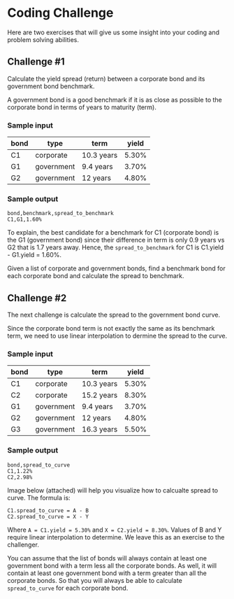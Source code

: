 



# Coding Challenge

Here are two exercises that will give us some insight into your coding and problem solving abilities. 

## Challenge #1

Calculate the yield spread (return) between a corporate bond and its government bond benchmark. 

A government bond is a good benchmark if it is as close as possible to the corporate bond in terms of years to maturity (term).

### Sample input

| bond   | type       | term        | yield |
|--------|------------|-------------|-------|
| C1     | corporate  | 10.3 years  | 5.30% |
| G1     | government | 9.4 years   | 3.70% |
| G2     | government | 12 years    | 4.80% |

### Sample output

```
bond,benchmark,spread_to_benchmark
C1,G1,1.60%
```

To explain, the best candidate for a benchmark for C1 (corporate bond) is the G1 (government bond) since their difference in term is only 0.9 years vs G2 that is 1.7 years away. Hence, the `spread_to_benchmark` for C1 is C1.yield - G1.yield = 1.60%.

Given a list of corporate and government bonds, find a benchmark bond for each corporate bond and calculate the spread to benchmark.

## Challenge #2

The next challenge is calculate the spread to the government bond curve.

Since the corporate bond term is not exactly the same as its benchmark term, we need to use linear interpolation to dermine the spread to the curve.

### Sample input

| bond   | type       | term        | yield |
|--------|------------|-------------|-------|
| C1     | corporate  | 10.3 years  | 5.30% |
| C2     | corporate  | 15.2 years  | 8.30% |
| G1     | government | 9.4 years   | 3.70% |
| G2     | government | 12 years    | 4.80% |
| G3     | government | 16.3 years  | 5.50% |

### Sample output

```
bond,spread_to_curve
C1,1.22%
C2,2.98%
```

Image below (attached) will help you visualize how to calcualte spread to curve. The formula is:

```
C1.spread_to_curve = A - B
C2.spread_to_curve = X - Y
```

Where `A = C1.yield = 5.30%` and `X = C2.yield = 8.30%`. Values of B and Y require linear interpolation to determine. We leave this as an exercise to the challenger.

You can assume that the list of bonds will always contain at least one government bond with a term less all the corporate bonds. As well, it will contain at least one government bond with a term greater than all the corporate bonds. So that you will always be able to calculate `spread_to_curve` for each corporate bond.

